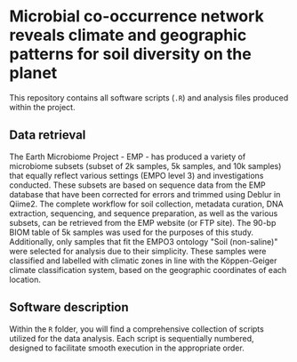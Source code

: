 # Microbial co-occurrence network reveals climate and geographic patterns for soil diversity on the planet

This repository contains all software scripts (`.R`) and analysis files produced within the project.

## Data retrieval
The Earth Microbiome Project - EMP - has produced a variety of microbiome subsets (subset of 2k samples, 5k samples, and 10k samples) that equally reflect various settings (EMPO level 3) and investigations conducted. These subsets are based on sequence data from the EMP database that have been corrected for errors and trimmed using Deblur in Qiime2. The complete workflow for soil collection, metadata curation, DNA extraction, sequencing, and sequence preparation, as well as the various subsets, can be retrieved from the EMP website (or FTP site). The 90-bp BIOM table of 5k samples was used for the purposes of this study. Additionally, only samples that fit the EMPO3 ontology "Soil (non-saline)" were selected for analysis due to their simplicity. These samples were classified and labelled with climatic zones in line with the Köppen-Geiger climate classification system, based on the geographic coordinates of each location.

## Software description

Within the `R` folder, you will find a comprehensive collection of scripts utilized for the data analysis. Each script is sequentially numbered, designed to facilitate smooth execution in the appropriate order.
